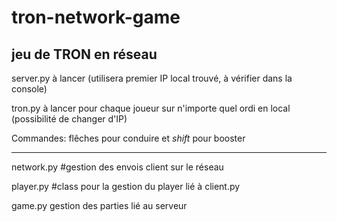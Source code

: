 # tron-network-game
jeu de TRON en réseau
-
server.py à lancer (utilisera premier IP local trouvé, à vérifier dans la console)

tron.py à lancer pour chaque joueur sur n'importe quel ordi en local (possibilité de changer d'IP)

Commandes: flêches pour conduire et *shift* pour booster

-----
network.py #gestion des envois client sur le réseau

player.py #class pour la gestion du player lié à client.py

game.py gestion des parties lié au serveur
